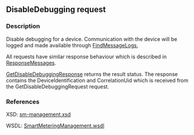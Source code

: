 ## DisableDebugging request

### Description
Disable debugging for a device. Communication with the device will be logged and made available through [FindMessageLogs](./FindMessageLogs.md),

All requests have similar response behaviour which is described in [ResponseMessages](./ResponseMessages.md).

[GetDisableDebuggingResponse](./GetDisableDebuggingResponse.md) returns the result status. The response contains the DeviceIdentification and CorrelationUid which is received from the GetDisableDebuggingRequest request.

### References

XSD: [sm-management.xsd](https://github.com/OSGP/open-smart-grid-platform/blob/development/osgp/shared/osgp-ws-smartmetering/src/main/resources/schemas/sm-management.xsd)

WSDL: [SmartMeteringManagement.wsdl](https://github.com/OSGP/open-smart-grid-platform/blob/development/osgp/shared/osgp-ws-smartmetering/src/main/resources/SmartMeteringManagement.wsdl)

